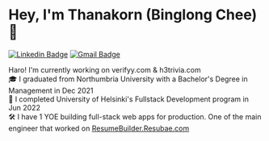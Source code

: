 # Hey, I'm Thanakorn (Binglong Chee) 👋

[![Linkedin Badge](https://img.shields.io/badge/-ThanakornChee-blue?style=flat-square&logo=linkedin&logoColor=white&link=https://www.linkedin.com/in/thanakorn-chee/)](https://www.linkedin.com/in/thanakorn-chee/) [![Gmail Badge](https://img.shields.io/badge/-Binglong2206@gmail.com-red?style=flat-square&logo=gmail&logoColor=white&link=mailto:binglong2206@gmail.com)](mailto:binglong2206@gmail.com)  


Haro! I'm currently working on verifyy.com & h3trivia.com <br />
🎓 I graduated from Northumbria University with a Bachelor's Degree in Management in Dec 2021<br />
📖 I completed University of Helsinki's Fullstack Development program in Jun 2022<br />
🛠 I have 1 YOE building full-stack web apps for production. One of the main engineer that worked on [ResumeBuilder.Resubae.com](https://resumebuilder.resubae.com/)<br />


